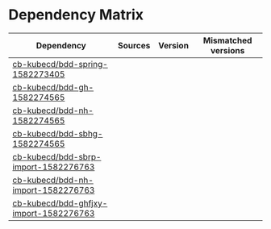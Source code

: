 # Dependency Matrix

Dependency | Sources | Version | Mismatched versions
---------- | ------- | ------- | -------------------
[cb-kubecd/bdd-spring-1582273405](https://github.com/cb-kubecd/bdd-spring-1582273405.git) |  | []() | 
[cb-kubecd/bdd-gh-1582274565](https://github.com/cb-kubecd/bdd-gh-1582274565.git) |  | []() | 
[cb-kubecd/bdd-nh-1582274565](https://github.com/cb-kubecd/bdd-nh-1582274565.git) |  | []() | 
[cb-kubecd/bdd-sbhg-1582274565](https://github.com/cb-kubecd/bdd-sbhg-1582274565.git) |  | []() | 
[cb-kubecd/bdd-sbrp-import-1582276763](https://github.com/cb-kubecd/bdd-sbrp-import-1582276763.git) |  | []() | 
[cb-kubecd/bdd-nh-import-1582276763](https://github.com/cb-kubecd/bdd-nh-import-1582276763.git) |  | []() | 
[cb-kubecd/bdd-ghfjxy-import-1582276763](https://github.com/cb-kubecd/bdd-ghfjxy-import-1582276763.git) |  | []() | 
